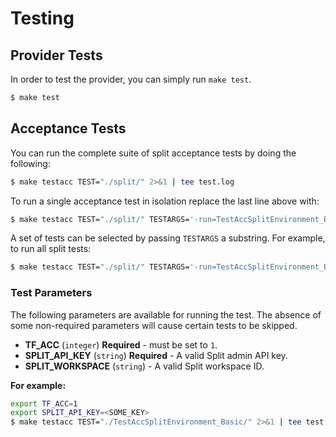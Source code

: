 # Testing

## Provider Tests
In order to test the provider, you can simply run `make test`.

```bash
$ make test
```

## Acceptance Tests

You can run the complete suite of split acceptance tests by doing the following:

```bash
$ make testacc TEST="./split/" 2>&1 | tee test.log
```

To run a single acceptance test in isolation replace the last line above with:

```bash
$ make testacc TEST="./split/" TESTARGS='-run=TestAccSplitEnvironment_Basic'
```

A set of tests can be selected by passing `TESTARGS` a substring. For example, to run all split tests:

```bash
$ make testacc TEST="./split/" TESTARGS='-run=TestAccSplitEnvironment_Basic'
```

### Test Parameters

The following parameters are available for running the test. The absence of some non-required parameters
will cause certain tests to be skipped.

* **TF_ACC** (`integer`) **Required** - must be set to `1`.
* **SPLIT_API_KEY** (`string`) **Required**  - A valid Split admin API key.
* **SPLIT_WORKSPACE** (`string`) - A valid Split workspace ID.

**For example:**
```bash
export TF_ACC=1
export SPLIT_API_KEY=<SOME_KEY>
$ make testacc TEST="./TestAccSplitEnvironment_Basic/" 2>&1 | tee test.log
```
